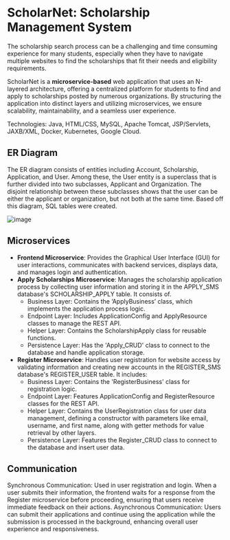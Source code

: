 # ScholarNet: Scholarship Management System

The scholarship search process can be a challenging and time consuming experience for many students, especially when they have to navigate multiple websites 
to find the scholarships that fit their needs and eligibility requirements.

ScholarNet is a **microservice-based** web application that uses an N-layered architecture, offering a centralized platform for students to find and apply to scholarships posted by numerous organizations. By structuring the application into distinct layers and utilizing microservices, we ensure scalability, maintainability, and a seamless user experience.

Technologies: Java, HTML/CSS, MySQL, Apache Tomcat, JSP/Servlets, JAXB/XML, Docker, Kubernetes, Google Cloud.

## ER Diagram
The ER diagram consists of entities including Account, Scholarship, Application, and User. Among these, the User entity is a superclass that is further divided into two subclasses,
Applicant and Organization. The disjoint relationship between these subclasses shows that the user can be either the applicant or organization, but not both at the same time. 
Based off this diagram, SQL tables were created.

![image](https://github.com/user-attachments/assets/e6d727aa-144f-4fc1-980c-cb7d6375e58b)

## Microservices
- **Frontend Microservice**: Provides the Graphical User Interface (GUI) for user interactions, communicates with backend services, displays data, and manages login and authentication.
- **Apply Scholarships Microservice**: Manages the scholarship application process by collecting user information and storing it in the APPLY_SMS database's SCHOLARSHIP_APPLY table. It consists of.
  - Business Layer: Contains the ‘ApplyBusiness’ class, which implements the application process logic.
  - Endpoint Layer: Includes ApplicationConfig and ApplyResource classes to manage the REST API.
  - Helper Layer: Contains the ScholarshipApply class for reusable functions.
  - Persistence Layer: Has the 'Apply_CRUD' class to connect to the database and handle application storage.
- **Register Microservice**: Handles user registration for website access by validating information and creating new accounts in the REGISTER_SMS database's REGISTER_USER table. It includes:
   - Business Layer: Contains the 'RegisterBusiness' class for registration logic.
   - Endpoint Layer: Features ApplicationConfig and RegisterResource classes for the REST API.
   - Helper Layer: Contains the UserRegistration class for user data management, defining a constructor with parameters like email, username, and first name, along with getter methods for value retrieval by other layers.
   - Persistence Layer: Features the Register_CRUD class to connect to the database and insert user data.

## Communication
Synchronous Communication: Used in user registration and login. When a user submits their information, the frontend waits for a response from the Register microservice before proceeding, ensuring that users receive immediate feedback on their actions.
Asynchronous Communication: Users can submit their applications and continue using the application while the submission is processed in the background, enhancing overall user experience and responsiveness.




